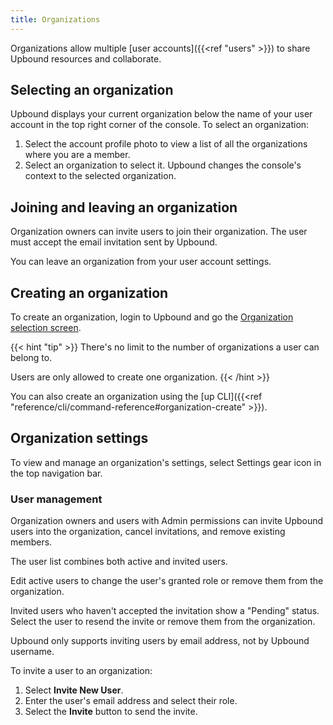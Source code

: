 ```yaml
---
title: Organizations
---
```


Organizations allow multiple [user accounts]({{<ref "users" >}}) to share Upbound resources and collaborate.  

## Selecting an organization

Upbound displays your current organization below the name of your user account in the top right corner of the console. To select an organization:

1. Select the account profile photo to view a list of all the organizations where you are a member.
2. Select an organization to select it. Upbound changes the console's context to the selected organization.

## Joining and leaving an organization

Organization owners can invite users to join their organization. The user must
accept the email invitation sent by Upbound.

You can leave
an organization from your user account settings.

## Creating an organization

To create an organization, login to Upbound and go the [Organization selection screen](https://console.upbound.io/selectOrg).

{{< hint "tip" >}}
There's no limit to the number of organizations a user can belong to. 

Users are only allowed to create one organization.
{{< /hint >}}

You can also create an organization using the [up CLI]({{<ref "reference/cli/command-reference#organization-create" >}}).

## Organization settings

To view and manage an organization's settings, select Settings gear icon in the top navigation bar.

### User management

Organization owners and users with Admin permissions can invite Upbound users into the organization, cancel invitations, and remove existing members.

The user list combines both active and invited users. 

Edit active users to change the user's granted role or remove them from the
organization. 

Invited users who haven't accepted the invitation show a "Pending" status. 
Select the user to resend the invite or remove them from the organization.

Upbound only supports inviting users by email address, not by Upbound username.

To invite a user to an organization:

1. Select **Invite New User**. 
2. Enter the user's email address and select their role.
3. Select the **Invite** button to send the invite. 
